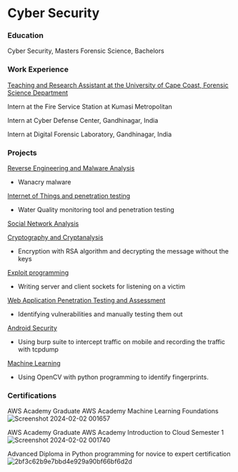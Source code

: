# Cyber Security

### Education
Cyber Security, Masters
Forensic Science, Bachelors

### Work Experience
[Teaching and Research Assistant at the University of Cape Coast, Forensic Science Department]()

Intern at the Fire Service Station at Kumasi Metropolitan

Intern at Cyber Defense Center, Gandhinagar, India

Intern at Digital Forensic Laboratory, Gandhinagar, India

### Projects
[Reverse Engineering and Malware Analysis]() 
- Wanacry malware

[Internet of Things and penetration testing]()
- Water Quality monitoring tool and penetration testing

[Social Network Analysis](https://ewill5.github.io/social_network_project/)

[Cryptography and Cryptanalysis]()
- Encryption with RSA algorithm and decrypting the message without the keys

[Exploit programming]()
- Writing server and client sockets for listening on a victim

[Web Application Penetration Testing and Assessment]()
- Identifying vulnerabilities and manually testing them out

[Android Security]() 
- Using burp suite to intercept traffic on mobile and recording the traffic with tcpdump

[Machine Learning](https://ewill5.github.io/Fingerprint-comparison/) 
- Using OpenCV with python programming to identify fingerprints.

### Certifications
AWS Academy Graduate
AWS Academy Machine Learning Foundations<br>
![Screenshot 2024-02-02 001657](https://github.com/ewill5/portfolio/assets/119075299/e3b0a1d4-3daa-4dae-902b-28d9d6d67bab)


AWS Academy Graduate
AWS Academy Introduction to Cloud Semester 1<br>
![Screenshot 2024-02-02 001740](https://github.com/ewill5/portfolio/assets/119075299/48e4c2be-eecf-4f5a-bcb4-e7221f0dd5f7)


Advanced Diploma in Python programming for novice to expert certification<br>
![2bf3c62b9e7bbd4e929a90bf66bf6d2d](https://github.com/ewill5/portfolio/assets/119075299/92a244bd-e8db-470d-9ffe-22abd84d7ff1)
